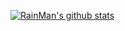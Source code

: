 [![RainMan's github stats](https://github-readme-stats.vercel.app/api?username=RainManGo&theme=synthwave)](https://github.com/RainManGO/github-readme-stats)

